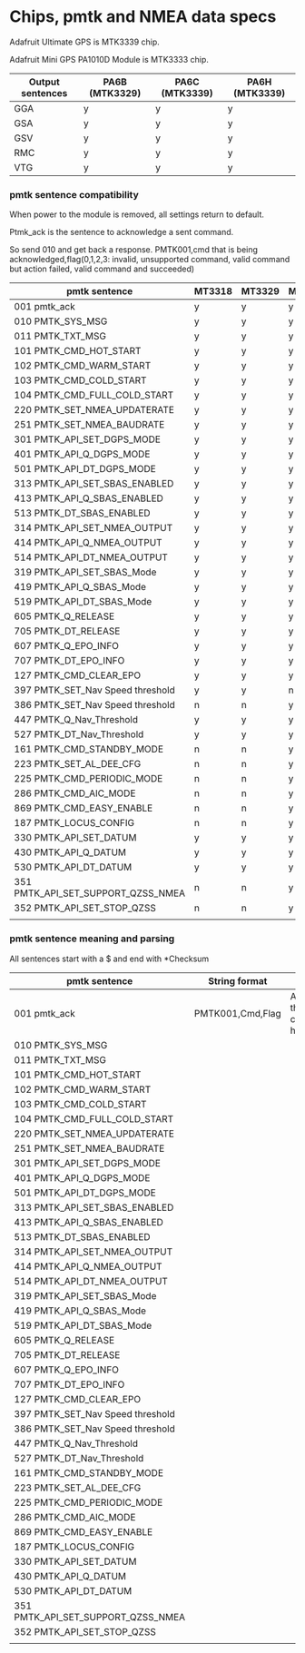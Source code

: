 # Chips, pmtk and NMEA data specs

Adafruit Ultimate GPS is MTK3339 chip. 

Adafruit Mini GPS PA1010D Module is MTK3333 chip. 



| Output sentences | PA6B (MTK3329) | PA6C (MTK3339) | PA6H (MTK3339) |
| ---------------- | -------------- | -------------- | -------------- |
| GGA              | y              | y              | y              |
| GSA              | y              | y              | y              |
| GSV              | y              | y              | y              |
| RMC              | y              | y              | y              |
| VTG              | y              | y              | y              |

### pmtk sentence compatibility 

When power to the module is removed, all settings return to default. 

Ptmk_ack is the sentence to acknowledge a sent command. 

So send 010 and get back a response. PMTK001,cmd that is being acknowledged,flag(0,1,2,3: invalid, unsupported command, valid command but action failed, valid command and succeeded)

| pmtk sentence                      | MT3318 | MT3329 | MT3339 |
| ---------------------------------- | ------ | ------ | ------ |
| 001 pmtk_ack                       | y      | y      | y      |
| 010 PMTK_SYS_MSG                   | y      | y      | y      |
| 011 PMTK_TXT_MSG                   | y      | y      | y      |
| 101 PMTK_CMD_HOT_START             | y      | y      | y      |
| 102 PMTK_CMD_WARM_START            | y      | y      | y      |
| 103 PMTK_CMD_COLD_START            | y      | y      | y      |
| 104 PMTK_CMD_FULL_COLD_START       | y      | y      | y      |
| 220 PMTK_SET_NMEA_UPDATERATE       | y      | y      | y      |
| 251 PMTK_SET_NMEA_BAUDRATE         | y      | y      | y      |
| 301 PMTK_API_SET_DGPS_MODE         | y      | y      | y      |
| 401 PMTK_API_Q_DGPS_MODE           | y      | y      | y      |
| 501 PMTK_API_DT_DGPS_MODE          | y      | y      | y      |
| 313 PMTK_API_SET_SBAS_ENABLED      | y      | y      | y      |
| 413 PMTK_API_Q_SBAS_ENABLED        | y      | y      | y      |
| 513 PMTK_DT_SBAS_ENABLED           | y      | y      | y      |
| 314 PMTK_API_SET_NMEA_OUTPUT       | y      | y      | y      |
| 414 PMTK_API_Q_NMEA_OUTPUT         | y      | y      | y      |
| 514 PMTK_API_DT_NMEA_OUTPUT        | y      | y      | y      |
| 319 PMTK_API_SET_SBAS_Mode         | y      | y      | y      |
| 419 PMTK_API_Q_SBAS_Mode           | y      | y      | y      |
| 519 PMTK_API_DT_SBAS_Mode          | y      | y      | y      |
| 605 PMTK_Q_RELEASE                 | y      | y      | y      |
| 705 PMTK_DT_RELEASE                | y      | y      | y      |
| 607 PMTK_Q_EPO_INFO                | y      | y      | y      |
| 707 PMTK_DT_EPO_INFO               | y      | y      | y      |
| 127 PMTK_CMD_CLEAR_EPO             | y      | y      | y      |
| 397 PMTK_SET_Nav Speed threshold   | y      | y      | n      |
| 386 PMTK_SET_Nav Speed threshold   | n      | n      | y      |
| 447 PMTK_Q_Nav_Threshold           | y      | y      | y      |
| 527 PMTK_DT_Nav_Threshold          | y      | y      | y      |
| 161 PMTK_CMD_STANDBY_MODE          | n      | n      | y      |
| 223 PMTK_SET_AL_DEE_CFG            | n      | n      | y      |
| 225 PMTK_CMD_PERIODIC_MODE         | n      | n      | y      |
| 286 PMTK_CMD_AIC_MODE              | n      | n      | y      |
| 869 PMTK_CMD_EASY_ENABLE           | n      | n      | y      |
| 187 PMTK_LOCUS_CONFIG              | n      | n      | y      |
| 330 PMTK_API_SET_DATUM             | y      | y      | y      |
| 430 PMTK_API_Q_DATUM               | y      | y      | y      |
| 530 PMTK_API_DT_DATUM              | y      | y      | y      |
| 351 PMTK_API_SET_SUPPORT_QZSS_NMEA | n      | n      | y      |
| 352 PMTK_API_SET_STOP_QZSS         | n      | n      | y      |
|                                    |        |        |        |

### pmtk sentence meaning and parsing

All sentences start with a $ and end with *Checksum<CR><LF>

| pmtk sentence                      | String format    | Description                                       |
| ---------------------------------- | ---------------- | ------------------------------------------------- |
| 001 pmtk_ack                       | PMTK001,Cmd,Flag | Acknowledges the pmtk command that has been sent. |
| 010 PMTK_SYS_MSG                   |                  |                                                   |
| 011 PMTK_TXT_MSG                   |                  |                                                   |
| 101 PMTK_CMD_HOT_START             |                  |                                                   |
| 102 PMTK_CMD_WARM_START            |                  |                                                   |
| 103 PMTK_CMD_COLD_START            |                  |                                                   |
| 104 PMTK_CMD_FULL_COLD_START       |                  |                                                   |
| 220 PMTK_SET_NMEA_UPDATERATE       |                  |                                                   |
| 251 PMTK_SET_NMEA_BAUDRATE         |                  |                                                   |
| 301 PMTK_API_SET_DGPS_MODE         |                  |                                                   |
| 401 PMTK_API_Q_DGPS_MODE           |                  |                                                   |
| 501 PMTK_API_DT_DGPS_MODE          |                  |                                                   |
| 313 PMTK_API_SET_SBAS_ENABLED      |                  |                                                   |
| 413 PMTK_API_Q_SBAS_ENABLED        |                  |                                                   |
| 513 PMTK_DT_SBAS_ENABLED           |                  |                                                   |
| 314 PMTK_API_SET_NMEA_OUTPUT       |                  |                                                   |
| 414 PMTK_API_Q_NMEA_OUTPUT         |                  |                                                   |
| 514 PMTK_API_DT_NMEA_OUTPUT        |                  |                                                   |
| 319 PMTK_API_SET_SBAS_Mode         |                  |                                                   |
| 419 PMTK_API_Q_SBAS_Mode           |                  |                                                   |
| 519 PMTK_API_DT_SBAS_Mode          |                  |                                                   |
| 605 PMTK_Q_RELEASE                 |                  |                                                   |
| 705 PMTK_DT_RELEASE                |                  |                                                   |
| 607 PMTK_Q_EPO_INFO                |                  |                                                   |
| 707 PMTK_DT_EPO_INFO               |                  |                                                   |
| 127 PMTK_CMD_CLEAR_EPO             |                  |                                                   |
| 397 PMTK_SET_Nav Speed threshold   |                  |                                                   |
| 386 PMTK_SET_Nav Speed threshold   |                  |                                                   |
| 447 PMTK_Q_Nav_Threshold           |                  |                                                   |
| 527 PMTK_DT_Nav_Threshold          |                  |                                                   |
| 161 PMTK_CMD_STANDBY_MODE          |                  |                                                   |
| 223 PMTK_SET_AL_DEE_CFG            |                  |                                                   |
| 225 PMTK_CMD_PERIODIC_MODE         |                  |                                                   |
| 286 PMTK_CMD_AIC_MODE              |                  |                                                   |
| 869 PMTK_CMD_EASY_ENABLE           |                  |                                                   |
| 187 PMTK_LOCUS_CONFIG              |                  |                                                   |
| 330 PMTK_API_SET_DATUM             |                  |                                                   |
| 430 PMTK_API_Q_DATUM               |                  |                                                   |
| 530 PMTK_API_DT_DATUM              |                  |                                                   |
| 351 PMTK_API_SET_SUPPORT_QZSS_NMEA |                  |                                                   |
| 352 PMTK_API_SET_STOP_QZSS         |                  |                                                   |
|                                    |                  |                                                   |























